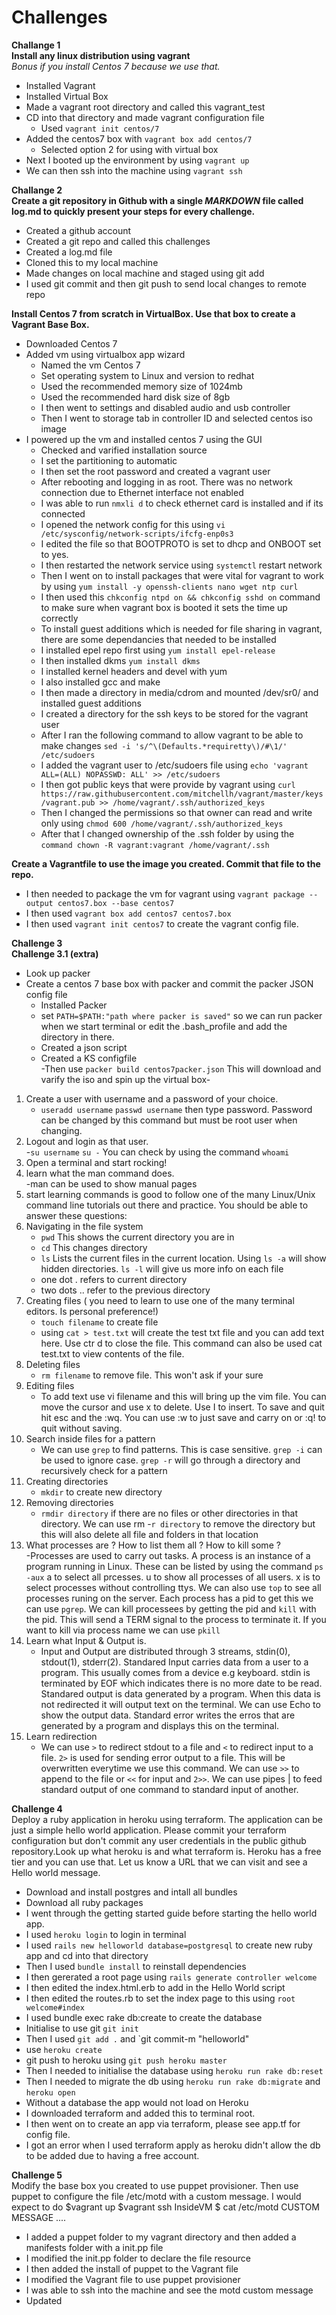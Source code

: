 <h1>Challenges</h1>

**Challange 1**<br />
**Install any linux distribution using vagrant**<br />
*Bonus if you install Centos 7 because we use that.*
- Installed Vagrant
- Installed Virtual Box
- Made a vagrant root directory and called this vagrant_test
- CD into that directory and made vagrant configuration file
	- Used `vagrant init centos/7`
- Added the centos7 box with `vagrant box add centos/7`
	- Selected option 2 for using with virtual box
- Next I booted up the environment by using `vagrant up`
- We can then ssh into the machine using `vagrant ssh`<br />

**Challange 2**<br />
**Create a git repository in Github with a single *MARKDOWN* file called log.md to quickly present your steps for every challenge.**
- Created a github account
- Created a git repo and called this challenges
- Created a log.md file
- Cloned this to my local machine
- Made changes on local machine and staged using git add
- I used git commit and then git push to send local changes to remote repo<br />

**Install Centos 7 from scratch in VirtualBox. Use that box to create a Vagrant Base Box.**
- Downloaded Centos 7
- Added vm using virtualbox app wizard
	- Named the vm Centos 7
	- Set operating system to Linux and version to redhat
	- Used the recommended memory size of 1024mb
	- Used the recommended hard disk size of 8gb
	- I then went to settings and disabled audio and usb controller
	- Then I went to storage tab in controller ID and selected centos iso image
- I powered up the vm and installed centos 7 using the GUI
	- Checked and varified installation source
	- I set the partitioning to automatic
	- I then set the root password and created a vagrant user
	- After rebooting and logging in as root. There was no network connection due to Ethernet interface not enabled
	- I was able to run `nmxli d` to check ethernet card is installed and if its connected
	- I opened the network config for this using `vi /etc/sysconfig/network-scripts/ifcfg-enp0s3`
	- I edited the file so that BOOTPROTO is set to dhcp and ONBOOT set to yes.
	- I then restarted the network service using `systemctl` restart network
	- Then I went on to install packages that were vital for vagrant to work by using `yum install -y openssh-clients nano wget ntp curl`
	- I then used this `chkconfig ntpd on && chkconfig sshd on` command to make sure when vagrant box is booted it sets the time up correctly
	- To install guest additions which is needed for file sharing in vagrant, there are some dependancies that needed to be installed
	- I installed epel repo first using `yum install epel-release`
	- I then installed dkms `yum install dkms`
	- I installed kernel headers and devel with yum
	- I also installed gcc and make
	- I then made a directory in media/cdrom and mounted /dev/sr0/ and installed guest additions
	- I created a directory for the ssh keys to be stored for the vagrant user 	
	- After I ran the following command to allow vagrant to be able to make changes `sed -i 's/^\(Defaults.*requiretty\)/#\1/' /etc/sudoers`
	- I added the vagrant user to /etc/sudoers file using 	`echo 'vagrant ALL=(ALL) NOPASSWD: ALL' >> /etc/sudoers`
	- I then got public keys that were provide by vagrant using  `curl https://raw.githubusercontent.com/mitchellh/vagrant/master/keys/vagrant.pub >> /home/vagrant/.ssh/authorized_keys`
	- Then I changed the permissions so that owner can read and write only using `chmod 600 /home/vagrant/.ssh/authorized_keys`
	- After that I changed ownership of the .ssh folder by using the `command chown -R vagrant:vagrant /home/vagrant/.ssh`<br />

**Create a Vagrantfile to use the image you created. Commit that file to the repo.**
- I then needed to package the vm for vagrant using `vagrant package --output centos7.box --base centos7`
- I then used `vagrant box add centos7 centos7.box`
- I then used `vagrant init centos7` to create the vagrant config file.<br />

**Challenge 3**<br />
**Challenge 3.1 (extra)**<br />
- Look up packer
- Create a centos 7 base box with packer and commit the packer JSON config file
	- Installed Packer
	- set `PATH=$PATH:"path where packer is saved"` so we can run packer when we start terminal or edit the .bash_profile and add the directory in there.
	- Created a json script
	- Created a KS configfile<br />
	-Then use `packer build centos7packer.json` This will download and varify the iso and spin up the virtual box-<br />

1. Create a user with username and a password of your choice.<br />
	- `useradd username` `passwd username` then type password. Password can be changed by this command but must be root user when changing.
2. Logout and login as that user.<br />
	-`su username` `su -` You can check by using the command `whoami`
3. Open a terminal and start rocking!<br />
4. learn what the man command does.<br />
	-man can be used to show manual pages
5. start learning commands is good to follow one of the many Linux/Unix command line tutorials out there and
  practice. You should be able to answer these questions:<br />
6. Navigating in the file system<br />
	- `pwd` This shows the current directory you are in
	- `cd` This changes directory
	- `ls` Lists the current files in the current location. Using `ls -a` will show hidden directories. `ls -l` will give us more info on each file
	- one dot . refers to current directory
	- two dots .. refer to the previous directory
7. Creating files ( you need to learn to use one of the many terminal editors. Is personal preference!)<br />
	- `touch filename` to create file
	- using `cat > test.txt` will create the test txt file and you can add text here. Use ctr d to close the file. This command can also be used cat test.txt to view contents of the file.
8. Deleting files<br />
	- `rm filename` to remove file. This won't ask if your sure
9. Editing files<br />
	- To add text use vi filename and this will bring up the vim file. You can move the cursor and use x to delete. Use I to insert. To save and quit hit esc and the :wq. You can use :w to just save and carry on or :q! to quit without saving.
10. Search inside files for a pattern<br />
	- We can use `grep` to find patterns. This is case sensitive. `grep -i` can be used to ignore case. `grep -r` will go through a directory and recursively check for a pattern
11. Creating directories<br />
	- `mkdir` to create new directory
12. Removing directories<br />
	- `rmdir directory` if there are no files or other directories in that directory. We can use rm -`r directory` to remove the directory but this will also delete all file and folders in that location
13. What processes are ? How to list them all ? How to kill some ?<br />
	-Processes are used to carry out tasks. A process is an instance of a program running in Linux. These can be listed by using the command `ps -aux` a to select all prcesses. u to show all processes of all users. x is to select processes without controlling ttys. We can also use `top` to see all processes runing on the server. Each process has a pid to get this we can use `pgrep`. We can kill processees by getting the pid and `kill` with the pid. This will send a TERM signal to the process to terminate it. If you want to kill via process name we can use `pkill`
14. Learn what Input & Output is.<br />
	- Input and Output are distributed through 3 streams, stdin(0), stdout(1), stderr(2). Standared Input carries data from a user to a program. This usually comes from a device e.g keyboard. stdin is terminated by EOF which indicates there is no more date to be read. Standared output is data generated by a program. When this data is not redirected it will output text on the terminal. We can use Echo to show the output data. Standard error writes the erros that are generated by a program and displays this on the terminal.
15. Learn redirection<br />
	- We can use `>` to redirect stdout to a file and `<` to redirect input to a file.  `2>` is used for sending error output to a file. This will be overwritten everytime we use this command. We can use `>>` to append to the file or `<<` for input and `2>>`. We can use pipes | to feed standard output of one command to standard input of another.

**Challenge 4** <br />
Deploy a ruby application in heroku using terraform. The application can be just a simple hello world application. Please commit your terraform configuration
but don't commit any user credentials in the public github repository.Look up what heroku is and what terraform is. Heroku has a free tier and you can use that.
Let us know a URL that we can visit and see a Hello world message.
- Download and install postgres and intall all bundles
- Download all ruby packages
- I went through the getting started guide before starting the hello world app.
- I used `heroku login` to login in terminal
- I used `rails new helloworld database=postgresql` to create new ruby app and cd into that directory
- Then I used `bundle install` to reinstall dependencies
- I then gererated a root page using `rails generate controller welcome`
- I then edited the index.html.erb to add in the Hello World script
- I then edited the routes.rb to set the index page to this using  `root welcome#index`
- I used bundle exec rake db:create to create the database
- Initialise to use git `git init`
- Then I used `git add .` and `git commit-m "helloworld"
- use `heroku create`
- git push to heroku using `git push heroku master`
- Then I needed to initialise the database using `heroku run rake db:reset`
- Then I needed to migrate the db using `heroku run rake db:migrate` and `heroku open`
- Without a database the app would not load on Heroku
- I downloaded terraform and added this to terminal root.
- I then went on to create an app via terraform, please see app.tf for config file.
- I got an error when I used terraform apply as heroku didn't allow the db to be added due to having a free account.

**Challenge 5** <br />
Modify the base box you created to use puppet provisioner. Then use puppet to configure the file /etc/motd with a custom message.
I would expect to do
$vagrant up
$vagrant ssh
InsideVM $ cat /etc/motd
CUSTOM MESSAGE ....
- I added a puppet folder to my vagrant directory and then added a manifests folder with a init.pp file
- I modified the init.pp folder to declare the file resource
- I then added the install of puppet to the Vagrant file
- I modified the Vagrant file to use puppet provisioner
- I was able to ssh into the machine and see the motd custom message
- Updated
